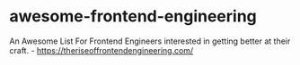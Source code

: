 # awesome-frontend-engineering
An Awesome List For Frontend Engineers interested in getting better at their craft. - https://theriseoffrontendengineering.com/
